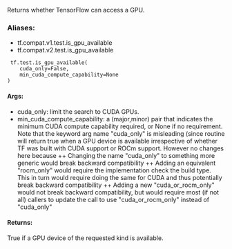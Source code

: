 Returns whether TensorFlow can access a GPU.
### Aliases:
- tf.compat.v1.test.is_gpu_available
- tf.compat.v2.test.is_gpu_available

```
 tf.test.is_gpu_available(
    cuda_only=False,
    min_cuda_compute_capability=None
)
```
#### Args:
- cuda_only: limit the search to CUDA GPUs.
- min_cuda_compute_capability: a (major,minor) pair that indicates the minimum CUDA compute capability required, or None if no requirement.
Note that the keyword arg name "cuda_only" is misleading (since routine will return true when a GPU device is available irrespective of whether TF was built with CUDA support or ROCm support. However no changes here because
++ Changing the name "cuda_only" to something more generic would break backward compatibility
++ Adding an equivalent "rocm_only" would require the implementation check the build type. This in turn would require doing the same for CUDA and thus potentially break backward compatibility
++ Adding a new "cuda_or_rocm_only" would not break backward compatibility, but would require most (if not all) callers to update the call to use "cuda_or_rocm_only" instead of "cuda_only"
#### Returns:
True if a GPU device of the requested kind is available.
